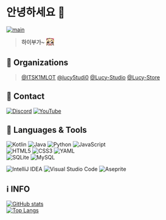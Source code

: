  # 안녕하세요 :wave:	
[![main](https://github.com/itsk1mlot/itsk1mlot/blob/main/assets/main.gif?raw=true)](https://github.com/itsk1mlot/itsk1mlot/blob/main/assets/main250417.gif?raw=true)
> **하이부가~** <sub><img src="https://github.com/itsk1mlot/itsk1mlot/blob/main/assets/happybuga.png?raw=true" width=20 height=20 /></sub>

## :office: Organizations
> [@ITSK1MLOT](https://github.com/itsk1mlot) [@lucy5tudi0](https://github.com/lucy5tudi0) [@Lucy-Studio](https://github.com/Lucy-Studio) [@Lucy-Store](https://github.com/Lucy-Store)

## :iphone: Contact
[![Discord](https://img.shields.io/badge/Discord-%235865F2.svg?style=for-the-badge&logo=discord&logoColor=white)](https://discord.gg/mxPnHvb3Zp)
[![YouTube](https://img.shields.io/badge/YouTube-%23FF0000.svg?style=for-the-badge&logo=YouTube&logoColor=white)](https://www.youtube.com/channel/UC58hTsSisBQfjJVAPaJZizw)


## :triangular_flag_on_post: Languages & Tools
![Kotlin](https://img.shields.io/badge/kotlin-%237F52FF.svg?style=for-the-badge&logo=kotlin&logoColor=white)
![Java](https://img.shields.io/badge/java-%23ED8B00.svg?style=for-the-badge&logo=openjdk&logoColor=white)
![Python](https://img.shields.io/badge/python-3670A0?style=for-the-badge&logo=python&logoColor=ffdd54)
![JavaScript](https://img.shields.io/badge/javascript-%23323330.svg?style=for-the-badge&logo=javascript&logoColor=%23F7DF1E)  
![HTML5](https://img.shields.io/badge/html5-%23E34F26.svg?style=for-the-badge&logo=html5&logoColor=white)
![CSS3](https://img.shields.io/badge/css3-%231572B6.svg?style=for-the-badge&logo=css3&logoColor=white)
![YAML](https://img.shields.io/badge/yaml-%23ffffff.svg?style=for-the-badge&logo=yaml&logoColor=151515)  
![SQLite](https://img.shields.io/badge/sqlite-%2307405e.svg?style=for-the-badge&logo=sqlite&logoColor=white)
![MySQL](https://img.shields.io/badge/mysql-4479A1.svg?style=for-the-badge&logo=mysql&logoColor=white)
  
![IntelliJ IDEA](https://img.shields.io/badge/IntelliJIDEA-000000.svg?style=for-the-badge&logo=intellij-idea&logoColor=white)
![Visual Studio Code](https://img.shields.io/badge/Visual%20Studio%20Code-0078d7.svg?style=for-the-badge&logo=visual-studio-code&logoColor=white)
![Aseprite](https://img.shields.io/badge/Aseprite-FFFFFF?style=for-the-badge&logo=Aseprite&logoColor=#7D929E)

## :information_source:	INFO
[![GitHub stats](https://github-readme-stats.vercel.app/api?username=itsk1mlot)](https://github.com/anuraghazra/github-readme-stats)  
[![Top Langs](https://github-readme-stats.vercel.app/api/top-langs/?username=itsk1mlot)](https://github.com/anuraghazra/github-readme-stats)
